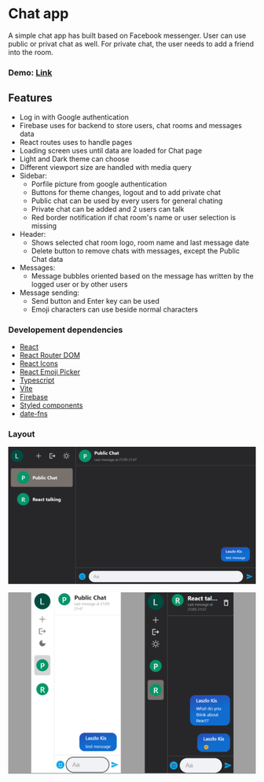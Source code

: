 # **Chat app**

A simple chat app has built based on Facebook messenger. User can use public or privat chat as well. For private chat, the user needs to add a friend into the room.

### Demo: [Link](https://ev0clu.github.io/chat-app/)

## Features

- Log in with Google authentication
- Firebase uses for backend to store users, chat rooms and messages data
- React routes uses to handle pages
- Loading screen uses until data are loaded for Chat page
- Light and Dark theme can choose
- Different viewport size are handled with media query
- Sidebar:
  - Porfile picture from google authentication
  - Buttons for theme changes, logout and to add private chat
  - Public chat can be used by every users for general chating
  - Private chat can be added and 2 users can talk
  - Red border notification if chat room's name or user selection is missing
- Header:
  - Shows selected chat room logo, room name and last message date
  - Delete button to remove chats with messages, except the Public Chat data
- Messages:
  - Message bubbles oriented based on the message has written by the logged user or by other users
- Message sending:
  - Send button and Enter key can be used
  - Emoji characters can use beside normal characters

### Developement dependencies

- [React](https://react.dev/)
- [React Router DOM](https://www.npmjs.com/package/react-router-dom)
- [React Icons](https://www.npmjs.com/package/react-icons)
- [React Emoji Picker](https://www.npmjs.com/package/emoji-picker-react)
- [Typescript](https://www.typescriptlang.org/)
- [Vite](https://vitejs.dev/)
- [Firebase](https://firebase.google.com/)
- [Styled components](https://styled-components.com/)
- [date-fns](https://github.com/date-fns/date-fns)

### Layout

![layout picture](https://github.com/ev0clu/chat-app/blob/main/layout1.png?raw=true)

![layout picture](https://github.com/ev0clu/chat-app/blob/main/layout2.png?raw=true)
